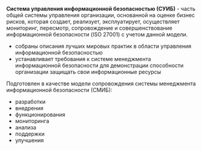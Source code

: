 **Система управления информационной безопасностью (СУИБ)** - часть общей системы управления организации, основанной на оценке бизнес рисков, которая создает, реализует, эксплуатирует, осуществляет мониторинг, пересмотр, сопровождение и совершенствование информационной безопасности (ISO 27001) с учетом данной модели.


- собраны описания лучших мировых практик в области управления информационной безопасностью
- устанавливает требования к системе менеджмента информационной безопасности для демонстрации способности организации защищать свои информационные ресурсы

Подготовлен в качестве модели сопровождения системы менеджмента информационной безопасности (СМИБ):
- разработки
- внедрения
- функционирования
- мониторинга
- анализа
- поддержки
- улучшения